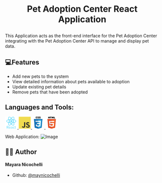 # <p align="center">Pet Adoption Center React Application</p>

This Application acts as the front-end interface for the Pet Adoption Center integrating with the Pet Adoption Center API to manage and display pet data.

## 💻Features  
- Add new pets to the system
- View detailed information about pets available to adoption
- Update existing pet details
- Remove pets that have been adopted

## Languages and Tools:
<p align="left"> 
<a href="https://reactjs.org/" target="_blank" rel="noreferrer"> <img src="https://raw.githubusercontent.com/devicons/devicon/master/icons/react/react-original-wordmark.svg" alt="react" width="40" height="40"/> </a>
<a href="https://developer.mozilla.org/en-US/docs/Web/JavaScript" target="_blank" rel="noreferrer"> <img src="https://raw.githubusercontent.com/devicons/devicon/master/icons/javascript/javascript-original.svg" alt="javascript" width="40" height="40"/> </a> 
<a href="https://www.w3schools.com/css/" target="_blank" rel="noreferrer"> <img src="https://raw.githubusercontent.com/devicons/devicon/master/icons/css3/css3-original-wordmark.svg" alt="css3" width="40" height="40"/> 
</a> 
<a href="https://www.w3.org/html/" target="_blank" rel="noreferrer"> <img src="https://raw.githubusercontent.com/devicons/devicon/master/icons/html5/html5-original-wordmark.svg" alt="html5" width="40" height="40"/> </a> 
</p>

Web Application:
![Image](https://i.postimg.cc/BnwTXg8K/app4.png)

## 👩‍💻 Author
#### Mayara Nicochelli
- Github: [@maynicochelli](https://github.com/maynicochelli)

